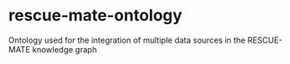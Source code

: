 # rescue-mate-ontology
Ontology used for the integration of multiple data sources in the RESCUE-MATE knowledge graph
